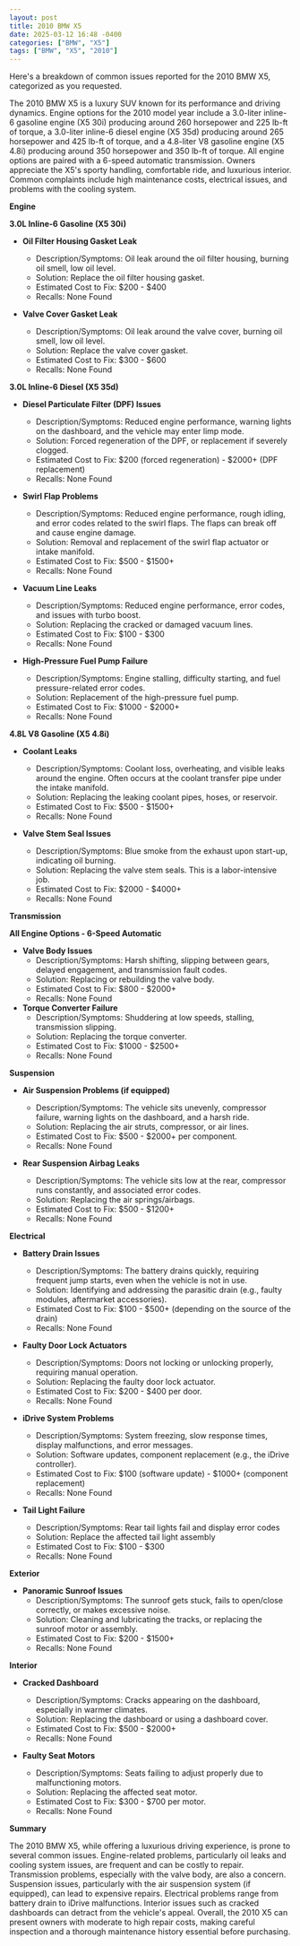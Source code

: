 ```yaml
---
layout: post
title: 2010 BMW X5
date: 2025-03-12 16:48 -0400
categories: ["BMW", "X5"]
tags: ["BMW", "X5", "2010"]
---
```

Here's a breakdown of common issues reported for the 2010 BMW X5, categorized as you requested.

The 2010 BMW X5 is a luxury SUV known for its performance and driving dynamics. Engine options for the 2010 model year include a 3.0-liter inline-6 gasoline engine (X5 30i) producing around 260 horsepower and 225 lb-ft of torque, a 3.0-liter inline-6 diesel engine (X5 35d) producing around 265 horsepower and 425 lb-ft of torque, and a 4.8-liter V8 gasoline engine (X5 4.8i) producing around 350 horsepower and 350 lb-ft of torque. All engine options are paired with a 6-speed automatic transmission. Owners appreciate the X5's sporty handling, comfortable ride, and luxurious interior. Common complaints include high maintenance costs, electrical issues, and problems with the cooling system.

**Engine**

**3.0L Inline-6 Gasoline (X5 30i)**

*   **Oil Filter Housing Gasket Leak**
    *   Description/Symptoms: Oil leak around the oil filter housing, burning oil smell, low oil level.
    *   Solution: Replace the oil filter housing gasket.
    *   Estimated Cost to Fix: $200 - $400
    *   Recalls: None Found

*   **Valve Cover Gasket Leak**
    *   Description/Symptoms: Oil leak around the valve cover, burning oil smell, low oil level.
    *   Solution: Replace the valve cover gasket.
    *   Estimated Cost to Fix: $300 - $600
    *   Recalls: None Found

**3.0L Inline-6 Diesel (X5 35d)**

*   **Diesel Particulate Filter (DPF) Issues**
    *   Description/Symptoms: Reduced engine performance, warning lights on the dashboard, and the vehicle may enter limp mode.
    *   Solution: Forced regeneration of the DPF, or replacement if severely clogged.
    *   Estimated Cost to Fix: $200 (forced regeneration) - $2000+ (DPF replacement)
    *   Recalls: None Found

*   **Swirl Flap Problems**
    *   Description/Symptoms: Reduced engine performance, rough idling, and error codes related to the swirl flaps. The flaps can break off and cause engine damage.
    *   Solution: Removal and replacement of the swirl flap actuator or intake manifold.
    *   Estimated Cost to Fix: $500 - $1500+
    *   Recalls: None Found

*   **Vacuum Line Leaks**
    *   Description/Symptoms: Reduced engine performance, error codes, and issues with turbo boost.
    *   Solution: Replacing the cracked or damaged vacuum lines.
    *   Estimated Cost to Fix: $100 - $300
    *   Recalls: None Found

*   **High-Pressure Fuel Pump Failure**
    *   Description/Symptoms: Engine stalling, difficulty starting, and fuel pressure-related error codes.
    *   Solution: Replacement of the high-pressure fuel pump.
    *   Estimated Cost to Fix: $1000 - $2000+
    *   Recalls: None Found

**4.8L V8 Gasoline (X5 4.8i)**

*   **Coolant Leaks**
    *   Description/Symptoms: Coolant loss, overheating, and visible leaks around the engine. Often occurs at the coolant transfer pipe under the intake manifold.
    *   Solution: Replacing the leaking coolant pipes, hoses, or reservoir.
    *   Estimated Cost to Fix: $500 - $1500+
    *   Recalls: None Found

*   **Valve Stem Seal Issues**
    *   Description/Symptoms: Blue smoke from the exhaust upon start-up, indicating oil burning.
    *   Solution: Replacing the valve stem seals. This is a labor-intensive job.
    *   Estimated Cost to Fix: $2000 - $4000+
    *   Recalls: None Found

**Transmission**

**All Engine Options - 6-Speed Automatic**

*   **Valve Body Issues**
    *   Description/Symptoms: Harsh shifting, slipping between gears, delayed engagement, and transmission fault codes.
    *   Solution: Replacing or rebuilding the valve body.
    *   Estimated Cost to Fix: $800 - $2000+
    *   Recalls: None Found
*   **Torque Converter Failure**
    *   Description/Symptoms: Shuddering at low speeds, stalling, transmission slipping.
    *   Solution: Replacing the torque converter.
    *   Estimated Cost to Fix: $1000 - $2500+
    *   Recalls: None Found

**Suspension**

*   **Air Suspension Problems (if equipped)**
    *   Description/Symptoms: The vehicle sits unevenly, compressor failure, warning lights on the dashboard, and a harsh ride.
    *   Solution: Replacing the air struts, compressor, or air lines.
    *   Estimated Cost to Fix: $500 - $2000+ per component.
    *   Recalls: None Found

*   **Rear Suspension Airbag Leaks**
    *   Description/Symptoms: The vehicle sits low at the rear, compressor runs constantly, and associated error codes.
    *   Solution: Replacing the air springs/airbags.
    *   Estimated Cost to Fix: $500 - $1200+
    *   Recalls: None Found

**Electrical**

*   **Battery Drain Issues**
    *   Description/Symptoms: The battery drains quickly, requiring frequent jump starts, even when the vehicle is not in use.
    *   Solution: Identifying and addressing the parasitic drain (e.g., faulty modules, aftermarket accessories).
    *   Estimated Cost to Fix: $100 - $500+ (depending on the source of the drain)
    *   Recalls: None Found

*   **Faulty Door Lock Actuators**
    *   Description/Symptoms: Doors not locking or unlocking properly, requiring manual operation.
    *   Solution: Replacing the faulty door lock actuator.
    *   Estimated Cost to Fix: $200 - $400 per door.
    *   Recalls: None Found

*   **iDrive System Problems**
    *   Description/Symptoms: System freezing, slow response times, display malfunctions, and error messages.
    *   Solution: Software updates, component replacement (e.g., the iDrive controller).
    *   Estimated Cost to Fix: $100 (software update) - $1000+ (component replacement)
    *   Recalls: None Found

*   **Tail Light Failure**
    *   Description/Symptoms: Rear tail lights fail and display error codes
    *   Solution: Replace the affected tail light assembly
    *   Estimated Cost to Fix: $100 - $300
    *   Recalls: None Found

**Exterior**

*   **Panoramic Sunroof Issues**
    *   Description/Symptoms: The sunroof gets stuck, fails to open/close correctly, or makes excessive noise.
    *   Solution: Cleaning and lubricating the tracks, or replacing the sunroof motor or assembly.
    *   Estimated Cost to Fix: $200 - $1500+
    *   Recalls: None Found

**Interior**

*   **Cracked Dashboard**
    *   Description/Symptoms: Cracks appearing on the dashboard, especially in warmer climates.
    *   Solution: Replacing the dashboard or using a dashboard cover.
    *   Estimated Cost to Fix: $500 - $2000+
    *   Recalls: None Found

*   **Faulty Seat Motors**
    *   Description/Symptoms: Seats failing to adjust properly due to malfunctioning motors.
    *   Solution: Replacing the affected seat motor.
    *   Estimated Cost to Fix: $300 - $700 per motor.
    *   Recalls: None Found

**Summary**

The 2010 BMW X5, while offering a luxurious driving experience, is prone to several common issues. Engine-related problems, particularly oil leaks and cooling system issues, are frequent and can be costly to repair. Transmission problems, especially with the valve body, are also a concern. Suspension issues, particularly with the air suspension system (if equipped), can lead to expensive repairs. Electrical problems range from battery drain to iDrive malfunctions. Interior issues such as cracked dashboards can detract from the vehicle's appeal. Overall, the 2010 X5 can present owners with moderate to high repair costs, making careful inspection and a thorough maintenance history essential before purchasing.


